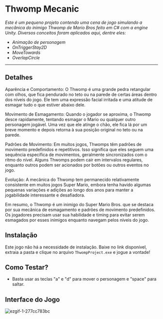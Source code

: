 # Thwomp Mecanic

<i>Este é um pequeno projeto contendo uma cena de jogo simulando a mecânica do inimigo Thwomp de Mario Bros feito em C# com a engine Unity. Diversos conceitos foram aplicados aqui, dentre eles:
- Animação de personagem
- OnTriggerStay2D
- MoveTowards
- OverlapCircle
</i>  
<hr>

## Detalhes
Aparência e Comportamento: O Thwomp é uma grande pedra retangular com olhos, que fica pendurado no teto ou na parede de certas áreas dentro dos níveis do jogo. Ele tem uma expressão facial irritada e uma atitude de esmagar tudo o que estiver abaixo dele.

Movimento de Esmagamento: Quando o jogador se aproxima, o Thwomp desce rapidamente, tentando esmagar o Mario ou qualquer outro personagem jogável. Uma vez que ele atinge o chão, ele fica lá por um breve momento e depois retorna à sua posição original no teto ou na parede.

Padrões de Movimento: Em muitos jogos, Thwomps têm padrões de movimento predefinidos e repetitivos. Isso significa que eles seguem uma sequência específica de movimentos, geralmente sincronizados com o ritmo do nível. Alguns Thwomps podem cair em intervalos regulares, enquanto outros podem ser acionados por botões ou outros eventos no jogo.

Evolução: A mecânica do Thwomp tem permanecido relativamente consistente em muitos jogos Super Mario, embora tenha havido algumas pequenas variações e adições ao longo dos anos para manter a jogabilidade interessante e desafiadora.

Em resumo, o Thwomp é um inimigo do Super Mario Bros. que se destaca por sua mecânica de esmagamento e padrões de movimento predefinidos. Os jogadores precisam usar sua habilidade e timing para evitar serem esmagados por esses inimigos enquanto navegam pelos níveis do jogo.

## Instalação
Este jogo não há a necessidade de instalação. Baixe no link disponível, extraia a pasta e clique no arquivo `ThwompProject.exe` e jogue a vontade!


## Como Testar?
- Basta usar as teclas "a" e "d" para mover o personagem e "space" para saltar.

## Interface do Jogo
![ezgif-1-277cc783bc](https://github.com/Magah051/thwomp_mecanic_with_unity/assets/31749933/c4c18373-ecd2-49e1-9554-d291b62674e2)







